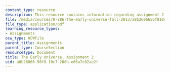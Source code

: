 ```yaml
---
content_type: resource
description: This resource contains information regarding assignment 2.
file: /media/courses/8-286-the-early-universe-fall-2013/a8b2606656f810c7288be66a7c02ae2f_MIT8_286F13_ps2.pdf
file_type: application/pdf
learning_resource_types:
- Assignments
ocw_type: OCWFile
parent_title: Assignments
parent_type: CourseSection
resourcetype: Document
title: The Early Universe, Assignment 2
uid: a8b26066-56f8-10c7-288b-e66a7c02ae2f
---
```

